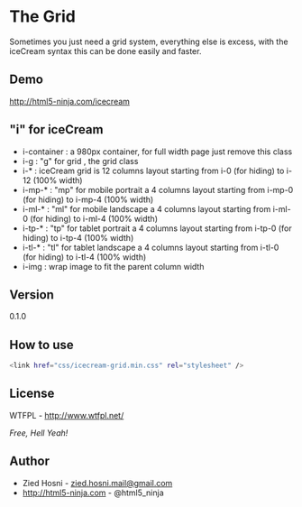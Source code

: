 The Grid
=========

Sometimes you just need a grid system, everything else is excess, with the iceCream syntax this can be done easily and faster.

Demo
---
http://html5-ninja.com/icecream

"i" for iceCream
---
 - i-container : a 980px container, for full width page just remove this class
 - i-g : "g" for grid , the grid class
 - i-* : iceCream grid is 12 columns layout starting from i-0 (for hiding) to i-12 (100% width)
 - i-mp-* : "mp" for mobile portrait a 4 columns layout starting from i-mp-0 (for hiding) to i-mp-4 (100% width)
 - i-ml-* : "ml" for mobile landscape a 4 columns layout starting from i-ml-0 (for hiding) to i-ml-4 (100% width)
 - i-tp-* : "tp" for tablet portrait a 4 columns layout starting from i-tp-0 (for hiding) to i-tp-4 (100% width)
 - i-tl-* : "tl" for tablet landscape a 4 columns layout starting from i-tl-0 (for hiding) to i-tl-4 (100% width)
 - i-img : wrap image to fit the parent column width
 

Version
----

0.1.0



How to use
--------------

```sh
<link href="css/icecream-grid.min.css" rel="stylesheet" />
```


License
----

WTFPL - http://www.wtfpl.net/

*Free, Hell Yeah!*

Author
--- 
 - Zied Hosni - zied.hosni.mail@gmail.com
 - http://html5-ninja.com - @html5_ninja
    
